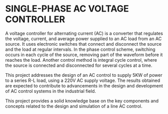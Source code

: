 # SINGLE-PHASE AC VOLTAGE CONTROLLER

A voltage controller for alternating current (AC) is a converter that regulates the voltage, current, and average power supplied to an AC load from an AC source. It uses electronic switches that connect and disconnect the source and the load at regular intervals. In the phase control scheme, switching occurs in each cycle of the source, removing part of the waveform before it reaches the load. Another control method is integral cycle control, where the source is connected and disconnected for several cycles at a time.

This project addresses the design of an AC control to supply 5KW of power to a series R-L load, using a 220V AC supply voltage. The results obtained are expected to contribute to advancements in the design and development of AC control systems in the industrial field.

This project provides a solid knowledge base on the key components and concepts related to the design and simulation of a line AC control.
